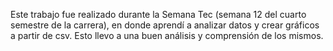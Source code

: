 Este trabajo fue realizado durante la Semana Tec (semana 12 del cuarto semestre de la carrera), en donde aprendí a analizar datos y crear gráficos a partir de csv. Esto llevo a una buen análisis y comprensión de los mismos.
